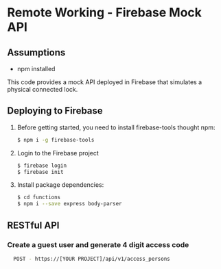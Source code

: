 # Remote Working - Firebase Mock API 

## Assumptions

- npm installed

This code provides a mock API deployed in Firebase that simulates a physical connected lock.

## Deploying to Firebase

1. Before getting started, you need to install firebase-tools thought npm:

   ```sh
   $ npm i -g firebase-tools
   ```

2. Login to the Firebase project

   ```sh
   $ firebase login
   $ firebase init
   ```

3. Install package dependencies:

   ```sh
   $ cd functions
   $ npm i --save express body-parser
   ```


## RESTful API

### Create a guest user and generate 4 digit access code

 ```sh
   POST - https://[YOUR PROJECT]/api/v1/access_persons
   ```